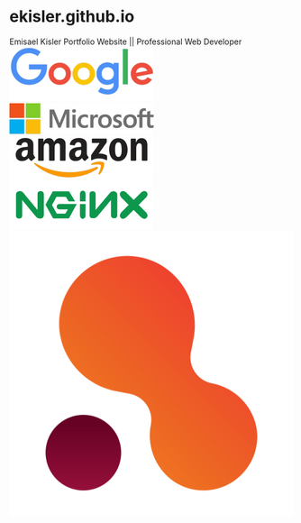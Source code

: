 # ekisler.github.io
Emisael Kisler Portfolio Website ||
Professional Web Developer
![Screenshot](./assets/img/logo/google.png)
![Screenshot](./assets/img/logo/microsoft.png)
![Screenshot](./assets/img/logo/amazon.png)
![Screenshot](./assets/img/logo/nginx.png)
![Screenshot](./assets/img/logo/company_1.svg)


